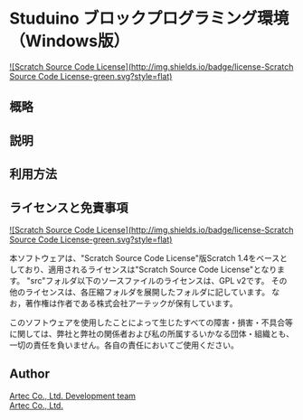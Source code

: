 # Studuino ブロックプログラミング環境（Windows版）
[![Scratch Source Code License](http://img.shields.io/badge/license-Scratch Source Code License-green.svg?style=flat)](LICENSE)

## 概略

## 説明

## 利用方法

## ライセンスと免責事項
[![Scratch Source Code License](http://img.shields.io/badge/license-Scratch Source Code License-green.svg?style=flat)](LICENSE)

本ソフトウェアは、"Scratch Source Code License"版Scratch 1.4をベースとしており、適用されるライセンスは"Scratch Source Code License"となります。
"src"フォルダ以下のソースファイルのライセンスは、GPL v2です。
その他のライセンスは、各圧縮フォルダを展開したフォルダに記しています。
なお，著作権は作者である株式会社アーテックが保有しています。

このソフトウェアを使用したことによって生じたすべての障害・損害・不具合等に関しては、弊社と弊社の関係者および私の所属するいかなる団体・組織とも、一切の責任を負いません。各自の責任においてご使用ください。

## Author
[Artec Co., Ltd. Development team](https://github.com/artec-kk)  
[Artec Co., Ltd.](http://www.artec-kk.co.jp)  
